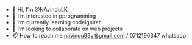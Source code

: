 - 👋 Hi, I’m @NAvinduLK
- 👀 I’m interested in pprogramming
- 🌱 I’m currently learning codeigniter 
- 💞️ I’m looking to collaborate on web projects
- 📫 How to reach me navindu99v@gmail.com / 0712196347 whatsapp

<!---
NAvinduLK/NAvinduLK is a ✨ special ✨ repository because its `README.md` (this file) appears on your GitHub profile.
You can click the Preview link to take a look at your changes.
--->
